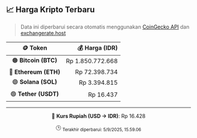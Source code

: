 

<!-- HARGA_KRIPTO -->
## 📈 Harga Kripto Terbaru

> Data ini diperbarui secara otomatis menggunakan [CoinGecko API](https://www.coingecko.com/) dan [exchangerate.host](https://exchangerate.host/)

<div align="center">

| 🪙 Token | 💰 Harga (IDR) |
|:------:|---------------:|
| 🟠 **Bitcoin (BTC)**   | Rp 1.850.772.668 |
| 🔵 **Ethereum (ETH)**  | Rp 72.398.734 |
| 🟣 **Solana (SOL)**    | Rp 3.394.815 |
| 🟢 **Tether (USDT)**   | Rp 16.437 |

---

💱 **Kurs Rupiah (USD → IDR)**: Rp 16.428

🕒 <sub>Terakhir diperbarui: 5/9/2025, 15.59.06</sub>

</div>
<!-- /HARGA_KRIPTO -->